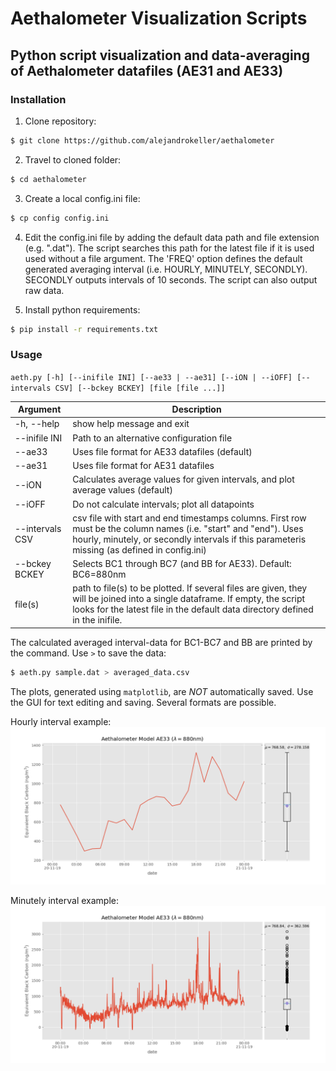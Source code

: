 # Aethalometer Visualization Scripts
## Python script visualization and data-averaging of Aethalometer datafiles (AE31 and AE33)

### **Installation**
1. Clone repository:
```bash
$ git clone https://github.com/alejandrokeller/aethalometer
```
2. Travel to cloned folder:
```bash
$ cd aethalometer
```
3. Create a local config.ini file:
```bash
$ cp config config.ini
```
4. Edit the config.ini file by adding the default data path and file extension (e.g. ".dat").
The script searches this path for the latest file if it is used used without a file argument.
The 'FREQ' option defines the default generated averaging interval (i.e. HOURLY, MINUTELY, SECONDLY). SECONDLY outputs intervals of 10 seconds.
The script can also output raw data.

5. Install python requirements:
```bash
$ pip install -r requirements.txt
```

### **Usage**

`aeth.py [-h] [--inifile INI] [--ae33 | --ae31] [--iON | --iOFF]
               [--intervals CSV] [--bckey BCKEY]
               [file [file ...]]`
               
| Argument | Description |
| --- | --- |
|-h, --help     | show help message and exit|
|--inifile INI  | Path to an alternative configuration file|
|--ae33         | Uses file format for AE33 datafiles (default)|
|--ae31         | Uses file format for AE31 datafiles|
|--iON          | Calculates average values for given intervals, and plot average values (default)|
|--iOFF         | Do not calculate intervals; plot all datapoints|
|--intervals CSV| csv file with start and end timestamps columns. First row must be the column names (i.e. "start" and "end"). Uses hourly, minutely, or secondly intervals if this parameteris missing (as defined in config.ini)|
|--bckey BCKEY  | Selects BC1 through BC7 (and BB for AE33). Default: BC6=880nm|
| file(s)       | path to file(s) to be plotted. If several files are given, they will be joined into a single dataframe. If empty, the script looks for the latest file in the default data directory defined in the inifile.|  

The calculated averaged interval-data for BC1-BC7 and BB are printed by the command. Use `>` to save the data:
```bash
$ aeth.py sample.dat > averaged_data.csv
```

The plots, generated using `matplotlib`, are *NOT* automatically saved. Use the GUI for text editing and saving. Several formats are possible.

Hourly interval example:
![Aethalometer data, hourly](boxplot.png)

Minutely interval example:
![Aethalometer data, minutely](boxplot-minutes.png)
